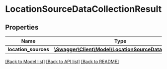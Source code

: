 # LocationSourceDataCollectionResult

## Properties
Name | Type | Description | Notes
------------ | ------------- | ------------- | -------------
**location_sources** | [**\Swagger\Client\Model\LocationSourceDataWrapper[]**](LocationSourceDataWrapper.md) |  | [optional] 

[[Back to Model list]](../README.md#documentation-for-models) [[Back to API list]](../README.md#documentation-for-api-endpoints) [[Back to README]](../README.md)


